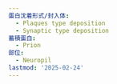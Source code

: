 ```yaml
---
蛋白沈着形式/封入体:
  - Plaques type deposition
  - Synaptic type deposition
蓄積蛋白:
  - Prion
部位:
  - Neuropil
lastmod: '2025-02-24'
---
```



